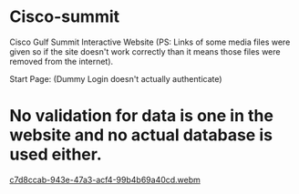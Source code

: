 # Cisco-summit
Cisco Gulf Summit Interactive Website (PS: Links of some media files were given so if the site doesn't work correctly than it means those files were removed from the internet).

Start Page: (Dummy Login doesn't actually authenticate)
# No validation for data is one in the website and no actual database is used either.
[c7d8ccab-943e-47a3-acf4-99b4b69a40cd.webm](https://user-images.githubusercontent.com/46786384/202369086-a99b8d6b-ad1e-43a3-89dd-d32a636c4ccd.webm)
